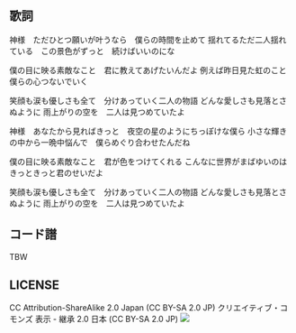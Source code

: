 ## 歌詞
神様　ただひとつ願いが叶うなら　僕らの時間を止めて
揺れてるただ二人揺れている　この景色がずっと　続けばいいのにな

僕の目に映る素敵なこと　君に教えてあげたいんだよ
例えば昨日見た虹のこと　僕らの心つないでいく

笑顔も涙も優しさも全て　分けあっていく二人の物語
どんな愛しさも見落とさぬように
雨上がりの空を　二人は見つめていたよ

神様　あなたから見ればきっと　夜空の星のようにちっぽけな僕ら
小さな輝きの中から一晩中悩んで　僕らめぐり合わせたんだね

僕の目に映る素敵なこと　君が色をつけてくれる
こんなに世界がまばゆいのは　きっときっと君のせいだよ

笑顔も涙も優しさも全て　分けあっていく二人の物語
どんな愛しさも見落とさぬように
雨上がりの空を　二人は見つめていたよ

## コード譜
TBW

## LICENSE
CC Attribution-ShareAlike 2.0 Japan (CC BY-SA 2.0 JP)
クリエイティブ・コモンズ 表示 - 継承 2.0 日本 (CC BY-SA 2.0 JP)
<a href="https://creativecommons.org/licenses/by-sa/2.0/jp/"><img src="https://komtmt.files.wordpress.com/2015/04/by-sa.png?w=300&h=104"></a>
